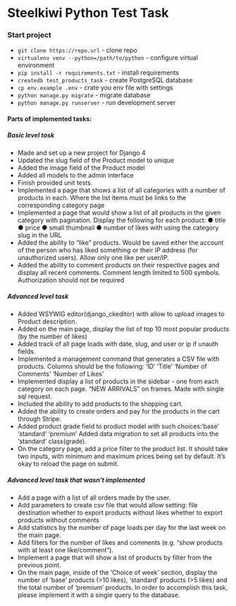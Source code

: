 # Steelkiwi Python Test Task


### Start project
* `git clone https://repo.url` - clone repo
* `virtualenv venv --python=/path/to/python` - configure virtual environment
* `pip install -r requirements.txt` - install requirements
* `createdb test_products_task` - create PostgreSQL database
* `cp env.example .env` - crate you env file with settings
* `python manage.py migrate` - migrate database
* `python manage.py runserver` - run development server


#### Parts of implemented tasks:
##### Basic level task
* Made and set up a new project for Django 4
* Updated the slug field of the Product model to unique
* Added the image field of the Product model
* Added all models to the admin interface
* Finish provided unit tests.
* Implemented a page that shows a list of all categories with a
number of products in each. Where the list items must be links to
the corresponding category page
* Implemented a page that would show a list of all products in
the given category with pagination. Display the following
for each product:
● title ● price ● small thumbnail ● number of likes 
with using the category slug in the URL
* Added the ability to “like” products. Would be saved either the account of
the person who has liked something or their IP address (for
unauthorized users). Allow only one like per user/IP.
* Added the ability to comment products on their respective
pages and display all recent comments. Comment length limited to 500 symbols.
Authorization should not be required

##### Advanced level task
* Added WSYWIG editor(django_ckeditor) with allow to upload images to Product description.
* Added on the main page, display the list of top 10 most popular
products (by the number of likes)
* Added track of all page loads with date, slug, and user or ip if unauth fields.
* Implemented a management command that generates a
CSV file with products. Columns should be the following: ‘ID’ ‘Title’
‘Number of Comments’ ‘Number of Likes’
* Implemented display a list of products in the sidebar - one
from each category on each page. “NEW ARRIVALS” on frames. Made with single sql request.
* Included the ability to add products to the shopping cart.
* Added the ability to create orders and pay for the products in
the cart through Stripe.
* Added product grade field to product model with such
choices:‘base’ ‘standard’ ‘premium’
Added data migration to set all products into the ‘standard’
class(grade).
*  On the category page, add a price filter to the product list.
It should take two inputs, with minimum and maximum
prices being set by default. It’s okay to reload the page on
submit.

##### Advanced level task that wasn't implemented
* Add a page with a list of all orders made by the user.
* Add parameters to create csv file that would allow setting: file destination
whether to export products without likes whether to export products without comments
* Add statistics by the number of page loads per day for the
last week on the main page.
* Add filters for the number of likes and comments (e.g.
“show products with at least one like/comment”).
* Implement a page that will show a list of products by filter
from the previous point.
* On the main page, inside of the ‘Choice of week’ section,
display the number of ‘base’ products (>10 likes), ‘standard’
products (>5 likes) and the total number of ‘premium’
products. In order to accomplish this task, please
implement it with a single query to the database.
